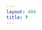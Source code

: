 ```yaml
---
layout: 404
title: ?
---
```

 <svg version="1.1" viewBox="0 0 697.6 266.4" class="line-animated">
	<path d="M123.689,254.399V188.54H11.95v-21.089L119.249,13.903h35.149
		v149.478h33.67v25.159h-33.67v65.859H123.689z M123.689,163.381V83.092c0-12.58,0.37-25.16,1.11-37.74h-1.11
		c-7.4,14.06-13.32,24.42-19.98,35.52L44.88,162.641v0.74H123.689z

		M289.443,258.47c-46.989,0-79.179-44.029-79.918-123.578
		c0-81.029,35.149-125.059,83.988-125.059c50.319,0,79.549,45.14,79.549,121.729c0,81.769-30.709,126.908-83.249,126.908H289.443z
		 M291.293,233.31c32.93,0,48.839-38.85,48.839-100.268c0-59.199-14.8-98.049-48.839-98.049c-29.6,0-48.84,37.74-48.84,98.049
		c-0.739,62.529,18.5,100.268,48.47,100.268H291.293z

		M503.297,254.399V188.54H391.559v-21.089L498.858,13.903h35.149
		v149.478h33.67v25.159h-33.67v65.859H503.297z M503.297,163.381V83.092c0-12.58,0.37-25.16,1.11-37.74h-1.11
		c-7.399,14.06-13.319,24.42-19.979,35.52l-58.829,81.769v0.74H503.297z

		M608.543,110.556c-0.417,3.774-0.846,7.548-1.276,11.321
		c-0.308,2.701-0.629,5.4-0.933,8.101c-0.854,7.583-1.699,15.167-2.553,22.75c-0.503,4.466-1.016,8.932-1.524,13.398
		c-0.807,7.098-1.612,14.196-2.418,21.294c-0.499,4.397-0.994,8.794-1.498,13.191c-0.852,7.443-1.715,14.884-2.564,22.328
		c-0.47,4.12-0.917,8.242-1.38,12.363c-0.677,6.025-1.357,12.05-2.042,18.075c-0.039,0.344-0.133,0.683-0.201,1.025
		c0.372-0.2,0.644-0.485,0.752-0.823c1.588-4.947,3.153-9.9,4.725-14.852c3.333-10.502,6.669-21.003,10-31.506
		c3.194-10.07,6.384-20.141,9.574-30.213c3.18-10.037,6.357-20.076,9.534-30.114c0.936-2.959,1.869-5.918,2.808-8.876
		c0.104-0.327,0.234-0.646,0.393-1.081l32.979,20.608c0.163-0.93,0.314-1.701,0.431-2.477c2.157-14.33,4.308-28.662,6.465-42.992
		c2.037-13.538,4.079-27.076,6.119-40.613c2.129-14.123,4.255-28.246,6.388-42.368c0.629-4.165,1.276-8.328,1.915-12.492
		c-0.37,0.161-0.637,0.406-0.746,0.707c-2.776,7.644-5.542,15.291-8.298,22.941c-3.051,8.471-6.08,16.949-9.134,25.419
		c-4.06,11.261-8.141,22.515-12.201,33.777c-3.622,10.045-7.227,20.097-10.844,30.144c-0.123,0.341-0.294,0.666-0.481,1.086
		l-1.048-0.655c-3.283-2.051-6.567-4.102-9.849-6.155c-7.679-4.802-15.356-9.606-23.035-14.409
		C608.51,109.942,608.577,110.254,608.543,110.556z
		"
		stroke="#2196F3"
		stroke-width="2"
		fill="none"
		stroke-dasharray="988.01 988.01"
		stroke-dashoffset="0"
		></path>
</svg>
  <p>Tidak ada apa-apa di sini. Alamat <code>URL</code> yang kamu minta tidak dapat ditemukan di server, mungkin alamat yang kamu masukkan salah atau sudah di pindah permanen.!
